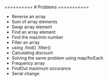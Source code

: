 ========== # Problems ===========

- Reverse an array
- Sum of array elements
- Swap array element
- Find an array element
- Find the max/min number
- Filter an array
- using .find() .filter()
- Calculating discount
- Solving the same problem using map/forEach
- Frequency array
- FindOut maximum occurance
- Serial change
